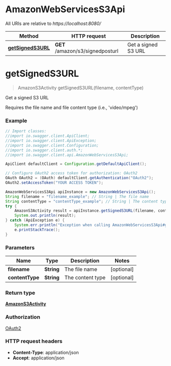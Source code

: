 # AmazonWebServicesS3Api

All URIs are relative to *https://localhost:8080/*

Method | HTTP request | Description
------------- | ------------- | -------------
[**getSignedS3URL**](AmazonWebServicesS3Api.md#getSignedS3URL) | **GET** /amazon/s3/signedposturl | Get a signed S3 URL


<a name="getSignedS3URL"></a>
# **getSignedS3URL**
> AmazonS3Activity getSignedS3URL(filename, contentType)

Get a signed S3 URL

Requires the file name and file content type (i.e., &#39;video/mpeg&#39;)

### Example
```java
// Import classes:
//import io.swagger.client.ApiClient;
//import io.swagger.client.ApiException;
//import io.swagger.client.Configuration;
//import io.swagger.client.auth.*;
//import io.swagger.client.api.AmazonWebServicesS3Api;

ApiClient defaultClient = Configuration.getDefaultApiClient();

// Configure OAuth2 access token for authorization: OAuth2
OAuth OAuth2 = (OAuth) defaultClient.getAuthentication("OAuth2");
OAuth2.setAccessToken("YOUR ACCESS TOKEN");

AmazonWebServicesS3Api apiInstance = new AmazonWebServicesS3Api();
String filename = "filename_example"; // String | The file name
String contentType = "contentType_example"; // String | The content type
try {
    AmazonS3Activity result = apiInstance.getSignedS3URL(filename, contentType);
    System.out.println(result);
} catch (ApiException e) {
    System.err.println("Exception when calling AmazonWebServicesS3Api#getSignedS3URL");
    e.printStackTrace();
}
```

### Parameters

Name | Type | Description  | Notes
------------- | ------------- | ------------- | -------------
 **filename** | **String**| The file name | [optional]
 **contentType** | **String**| The content type | [optional]

### Return type

[**AmazonS3Activity**](AmazonS3Activity.md)

### Authorization

[OAuth2](../README.md#OAuth2)

### HTTP request headers

 - **Content-Type**: application/json
 - **Accept**: application/json

